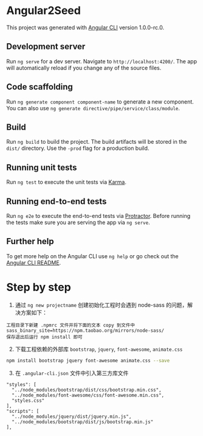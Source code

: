 # Angular2Seed

This project was generated with [Angular CLI](https://github.com/angular/angular-cli) version 1.0.0-rc.0.

## Development server
Run `ng serve` for a dev server. Navigate to `http://localhost:4200/`. The app will automatically reload if you change any of the source files.

## Code scaffolding

Run `ng generate component component-name` to generate a new component. You can also use `ng generate directive/pipe/service/class/module`.

## Build

Run `ng build` to build the project. The build artifacts will be stored in the `dist/` directory. Use the `-prod` flag for a production build.

## Running unit tests

Run `ng test` to execute the unit tests via [Karma](https://karma-runner.github.io).

## Running end-to-end tests

Run `ng e2e` to execute the end-to-end tests via [Protractor](http://www.protractortest.org/).
Before running the tests make sure you are serving the app via `ng serve`.

## Further help

To get more help on the Angular CLI use `ng help` or go check out the [Angular CLI README](https://github.com/angular/angular-cli/blob/master/README.md).

# Step by step

1. 通过 `ng new projectname` 创建初始化工程时会遇到 node-sass 的问题，解决方案如下：
```
工程目录下新建 .npmrc 文件并将下面的文本 copy 到文件中
sass_binary_site=https://npm.taobao.org/mirrors/node-sass/
保存退出后运行 npm install 即可
```
 
2. 下载工程依赖的外部库 `bootstrap`, `jquery`, `font-awesome`, `animate.css`
```bash
npm install bootstrap jquery font-awesome animate.css --save
```
3. 在 `.angular-cli.json` 文件中引入第三方库文件
```
"styles": [
  "../node_modules/bootstrap/dist/css/bootstrap.min.css",
  "../node_modules/font-awesome/css/font-awesome.min.css",
  "styles.css"
],
"scripts": [
  "../node_modules/jquery/dist/jquery.min.js",
  "../node_modules/bootstrap/dist/js/bootstrap.min.js"
],
```
